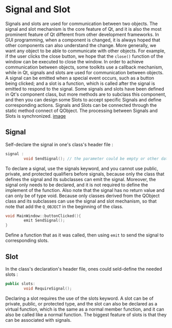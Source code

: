 # Signal and Slot
Signals and slots are used for communication between two objects. The signal and slot mechanism is the core feature of Qt, and it is also the most prominent feature of Qt different from other development frameworks. In GUI programming, when a component is changed, it is always hoped that other components can also understand the change. More generally, we want any object to be able to communicate with other objects. For example, if the user clicks the close button, we hope that the `close()` function of the window can be executed to close the window. In order to achieve communication between objects, some toolkits use a callback mechanism, while in Qt, signals and slots are used for communication between objects. A signal can be emitted when a special event occurs, such as a button being clicked; and a slot is a function, which is called after the signal is emitted to respond to the signal. Some signals and slots have been defined in Qt's component class, but more methods are to subclass this component, and then you can design some Slots to accept specific Signals and define corresponding actions. Signals and Slots can be connected through the static method connect of QObject. The processing between Signals and Slots is synchronized.
[image](https://raw.githubusercontent.com/KoKoLates/Qt-learning/main/note/images/SignalAndSlot.PNG)

## Signal
Self-declare the signal in one's class's header file :
```cpp
signal :
		void SendSignal(); // the parameter could be empty or other data type
```
To declare a signal, use the signals keyword, and you cannot use public, private, and protected qualifiers before signals, because only the class that defines the signal and its subclasses can emit the signal. Moreover, the signal only needs to be declared, and it is not required to define the implement of the function. Also note that the signal has no return value and can only be of type void. Because only classes derived from the QObject class and its subclasses can use the signal and slot mechanism, so that note that add the `Q_OBJECT` in the beginning of the class.
```cpp
void MainWindow::buttonClicked(){
		emit SendSignal();
}
```
Define a function that as it was called, then using `emit` to send the signal to corresponding slots.



## Slot
In the class's declaration's header file, ones could seld-define the needed slots :
```cpp
public slots:
		void RequireSignal();
```
Declaring a slot requires the use of the slots keyword. A slot can be of private, public, or protected type, and the slot can also be declared as a virtual function, which is the same as a normal member function, and it can also be called like a normal function. The biggest feature of slots is that they can be associated with signals.
